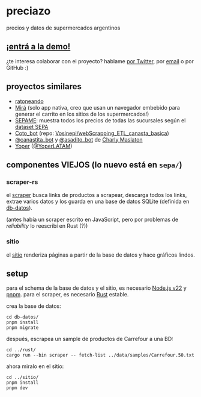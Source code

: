 # preciazo

precios y datos de supermercados argentinos

## [¡entrá a la demo!](https://preciazo.nulo.lol/)

¿te interesa colaborar con el proyecto? hablame [por Twitter](https://twitter.com/esoesnulo), por [email](mailto:hola@nulo.lol) o por GitHub :)

## proyectos similares

- [ratoneando](https://ratoneando.ar/)
- [Mirá](https://twitter.com/MiraPrecios) (solo app nativa, creo que usan un navegador embebido para generar el carrito en los sitios de los supermercados!)
- [SEPAME](https://sepame.net/): muestra todos los precios de todas las sucursales según el [dataset SEPA](https://datos.produccion.gob.ar/dataset/sepa-precios)
- [Coto_bot](https://twitter.com/BotCoto) (repo: [Vosinepi/webScrapping_ETL_canasta_basica](https://github.com/Vosinepi/webScrapping_ETL_canasta_basica))
- [@canastita_bot](https://twitter.com/canastita_bot) y [@asadito_bot](https://twitter.com/asadito_bot) de [Charly Maslaton](https://twitter.com/charlymasla)
- [Yoper](https://www.yoper.com.ar/) ([@YoperLATAM](https://x.com/YoperLATAM))

## componentes VIEJOS (lo nuevo está en `sepa/`)

### scraper-rs

el [scraper](./scraper-rs/) busca links de productos a scrapear, descarga todos los links, extrae varios datos y los guarda en una base de datos SQLite (definida en [db-datos](./db-datos/schema.ts)).

(antes había un scraper escrito en JavaScript, pero por problemas de _reliability_ lo reescribí en Rust (?))

### sitio

el [sitio](./sitio/) renderiza páginas a partir de la base de datos y hace gráficos lindos.

## setup

para el schema de la base de datos y el sitio, es necesario [Node.js v22](https://nodejs.org/) y [pnpm](https://pnpm.io/). para el scraper, es necesario [Rust](https://www.rust-lang.org/) estable.

crea la base de datos:

```
cd db-datos/
pnpm install
pnpm migrate
```

después, escrapea un sample de productos de Carrefour a una BD:

```
cd ../rust/
cargo run --bin scraper -- fetch-list ../data/samples/Carrefour.50.txt
```

ahora miralo en el sitio:

```
cd ../sitio/
pnpm install
pnpm dev
```
